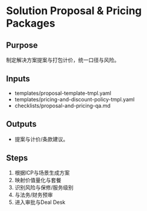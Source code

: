 # Solution Proposal & Pricing Packages

## Purpose

制定解决方案提案与打包计价，统一口径与风险。

## Inputs

- templates/proposal-template-tmpl.yaml
- templates/pricing-and-discount-policy-tmpl.yaml
- checklists/proposal-and-pricing-qa.md

## Outputs

- 提案与计价/条款建议。

## Steps

1. 根据ICP与场景生成方案
2. 映射价值量化与套餐
3. 识别风险与保修/服务级别
4. 与法务/财务预审
5. 进入审批与Deal Desk
